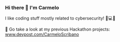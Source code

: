 ### Hi there 👋 I'm Carmelo

I like coding stuff mostly related to cybersecurity! :brain::computer::cop:

🚩 Go take a look at my previous Hackathon projects: www.devpost.com/CarmeloScribano

